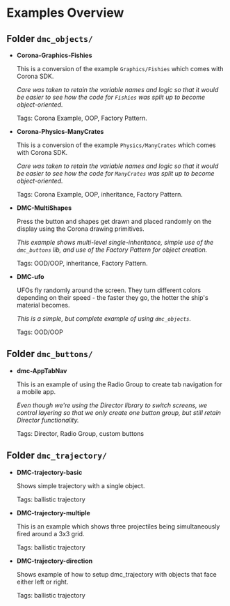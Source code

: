 # Examples Overview #

## Folder `dmc_objects/` ##

* **Corona-Graphics-Fishies**

	This is a conversion of the example `Graphics/Fishies` which comes with Corona SDK.

	_Care was taken to retain the variable names and logic so that it would be easier to see how the code for `Fishies` was split up to become object-oriented._

	Tags: Corona Example, OOP, Factory Pattern.


* **Corona-Physics-ManyCrates**

	This is a conversion of the example `Physics/ManyCrates` which comes with Corona SDK.

	_Care was taken to retain the variable names and logic so that it would be easier to see how the code for `ManyCrates` was split up to become object-oriented._

	Tags: Corona Example, OOP, inheritance, Factory Pattern.


* **DMC-MultiShapes**

	Press the button and shapes get drawn and placed randomly on the display using the Corona drawing primitives.

	_This example shows multi-level single-inheritance, simple use of the `dmc_buttons` lib, and use of the Factory Pattern for object creation._

	Tags: OOD/OOP, inheritance, Factory Pattern.


* **DMC-ufo**

	UFOs fly randomly around the screen. They turn different colors depending on their speed - the faster they go, the hotter the ship's material becomes.

	_This is a simple, but complete example of using `dmc_objects`._

	Tags: OOD/OOP



## Folder `dmc_buttons/` ##

* **dmc-AppTabNav**

	This is an example of using the Radio Group to create tab navigation for a mobile app.

	_Even though we're using the Director library to switch screens, we control layering so that we only create one button group, but still retain Director functionality._

	Tags: Director, Radio Group, custom buttons




## Folder `dmc_trajectory/` ##

* **DMC-trajectory-basic**

	Shows simple trajectory with a single object.

	Tags: ballistic trajectory

* **DMC-trajectory-multiple**

	This is an example which shows three projectiles being simultaneously fired around a 3x3 grid.

	Tags: ballistic trajectory

* **DMC-trajectory-direction**

	Shows example of how to setup dmc_trajectory with objects that face either left or right.

	Tags: ballistic trajectory

